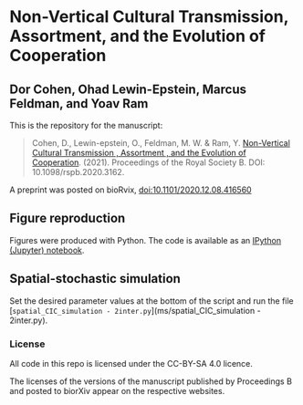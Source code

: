 # Non-Vertical Cultural Transmission, Assortment, and the Evolution of Cooperation
## Dor Cohen, Ohad Lewin-Epstein, Marcus Feldman, and Yoav Ram

This is the repository for the manuscript:

> Cohen, D., Lewin-epstein, O., Feldman, M. W. & Ram, Y. [Non-Vertical Cultural Transmission , Assortment , and the Evolution of Cooperation](https://doi.org/10.1098/rspb.2020.3162). (2021). Proceedings of the Royal Society B. DOI: 10.1098/rspb.2020.3162.

A preprint was posted on bioRvix, [doi:10.1101/2020.12.08.416560](http://doi.org/10.1101/2020.12.08.416560)

## Figure reproduction

Figures were produced with Python.
The code is available as an [IPython (Jupyter) notebook](ms/figures_psrb.ipynb).

## Spatial-stochastic simulation
Set the desired parameter values at the bottom of the script and run the file [`spatial_CIC_simulation - 2inter.py`](ms/spatial_CIC_simulation - 2inter.py).

### License

All code in this repo is licensed under the CC-BY-SA 4.0 licence.

The licenses of the versions of the manuscript published by Proceedings B and posted to biorXiv appear on the respective websites.
